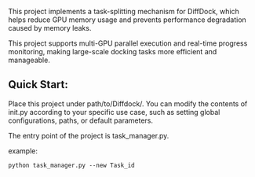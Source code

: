 This project implements a task-splitting mechanism for DiffDock, which helps reduce GPU memory usage and prevents performance degradation caused by memory leaks.

This project supports multi-GPU parallel execution and real-time progress monitoring, making large-scale docking tasks more efficient and manageable. 

## Quick Start:

Place this project under path/to/Diffdock/. You can modify the contents of init.py according to your specific use case, such as setting global configurations, paths, or default parameters.

The entry point of the project is task_manager.py.

example:

```python task_manager.py --new Task_id```